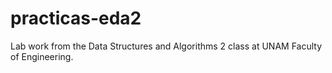 # practicas-eda2
Lab work from the Data Structures and Algorithms 2 class at UNAM Faculty of Engineering.
